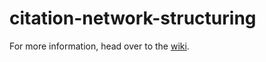 # citation-network-structuring

For more information, head over to the [wiki](https://github.com/ekpyrotic/citation-network-structuring/wiki).
